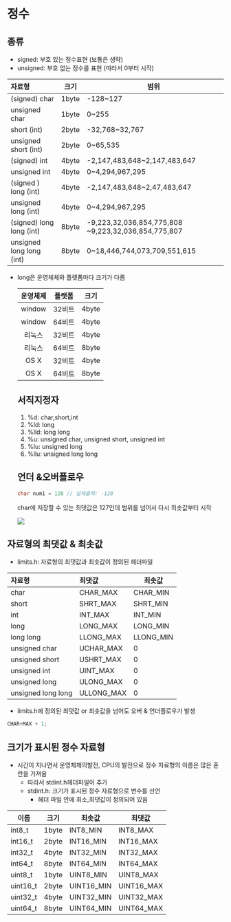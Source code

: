 # 정수
## 종류
- signed: 부호 있는 정수표현 (보통은 생략)
- unsigned: 부호 없는 정수를 표현 (따라서 0부터 시작)

| 자료형                   | 크기  | 범위                                                |
| :----------------------- | :---: | --------------------------------------------------- |
| (signed) char            | 1byte | -128~127                                            |
| unsigned char            | 1byte | 0~255                                               |
| short (int)              | 2byte | -32,768~32,767                                      |
| unsigned short (int)     | 2byte | 0~65,535                                            |
| (signed) int             | 4byte | -2,147,483,648~2,147,483,647                        |
| unsigned int             | 4byte | 0~4,294,967,295                                     |
| (signed ) long (int)     | 4byte | -2,147,483,648~2,47,483,647                         |
| unsigned long (int)      | 4byte | 0~4,294,967,295                                     |
| (signed) long long (int) | 8byte | -9,223,32,036,854,775,808 ~9,223,32,036,854,775,807 |
| unsigned long long (int) | 8byte | 0~18,446,744,073,709,551,615                        |

- long은 운영체체와 플랫폼마다 크기가 다름

  | 운영체제 | 플랫폼 | 크기  |
  | :------: | :----: | :---: |
  |  window  | 32비트 | 4byte |
  |  window  | 64비트 | 4byte |
  |  리눅스  | 32비트 | 4byte |
  |  리눅스  | 64비트 | 8byte |
  |   OS X   | 32비트 | 4byte |
  |   OS X   | 64비트 | 8byte |

  ## 서직지정자

  1. %d: char,short,int
  2. %ld: long
  3. %lld: long long
  4. %u: unsigned char, unsigned short, unsigned int
  5. %lu: unsigned long
  6. %llu: unsigned long long

  ## 언더 &오버플로우

  ```c
  char num1 = 128 // 실제출력: -128
  ```

  char에 저장할 수 있는 최댓값은 127인데 범위를 넘어서 다시 최솟값부터 시작

  ![](https://dojang.io/pluginfile.php/75/mod_page/content/34/unit7-2.png)

## 자료형의 최댓값 & 최솟값

- limits.h: 자료형의 최댓값과 최솟값이 정의된 헤더파일

| 자료형             | 최댓값     | 최솟값    |
| :----------------- | :--------- | --------- |
| char               | CHAR_MAX   | CHAR_MIN  |
| short              | SHRT_MAX   | SHRT_MIN  |
| int                | INT_MAX    | INT_MIN   |
| long               | LONG_MAX   | LONG_MIN  |
| long long          | LLONG_MAX  | LLONG_MIN |
| unsigned char      | UCHAR_MAX  | 0         |
| unsigned short     | USHRT_MAX  | 0         |
| unsigned int       | UINT_MAX   | 0         |
| unsigned long      | ULONG_MAX  | 0         |
| unsigned long long | ULLONG_MAX | 0         |

- limits.h에 정의된 최댓값 or 최솟값을 넘어도 오버 & 언더플로우가 발생

```c
CHAR+MAX + 1; 
```

## 크기가  표시된 정수 자료형

- 시간이 지나면서 운영체체의발전, CPU의 발전으로 정수 자료형의 이름은 많은 혼란을 가져옴
  - 따라서 stdint.h헤더파일이 추가
  - stdint.h: 크기가 표시된 정수 자료형으로 변수를 선언
    - 헤더 파일 안에 최소,최댓값이 정의되어 있음

| 이름     | 크기  | 최솟값     | 최댓값     |
| -------- | ----- | ---------- | ---------- |
| int8_t   | 1byte | INT8_MIN   | INT8_MAX   |
| int16_t  | 2byte | INT16_MIN  | INT16_MAX  |
| int32_t  | 4byte | INT32_MIN  | INT32_MAX  |
| int64_t  | 8byte | INT64_MIN  | INT64_MAX  |
| uint8_t  | 1byte | UINT8_MIN  | UINT8_MAX  |
| uint16_t | 2byte | UINT16_MIN | UINT16_MAX |
| uint32_t | 4byte | UINT32_MIN | UINT32_MAX |
| uint64_t | 8byte | UINT64_MIN | UINT64_MAX |

